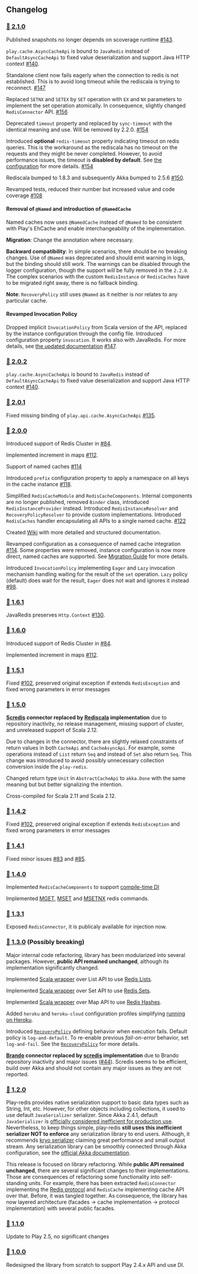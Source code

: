 
## Changelog

### [:link: 2.1.0](https://github.com/KarelCemus/play-redis/tree/2.1.0)

Published snapshots no longer depends on scoverage runtime [#143](https://github.com/KarelCemus/play-redis/issues/143).

`play.cache.AsyncCacheApi` is bound to `JavaRedis` instead of `DefaultAsyncCacheApi`
 to fixed value deserialization and support Java HTTP context [#140](https://github.com/KarelCemus/play-redis/issues/140).
 
Standalone client now fails eagerly when the connection to redis is not
established. This is to avoid long timeout while the rediscala is trying
to reconnect. [#147](https://github.com/KarelCemus/play-redis/issues/147)

Replaced `SETNX` and `SETEX` by `SET` operation with `EX` and `NX` parameters to
implement the set operation atomically. In consequence, slightly changed `RedisConnector` API.
[#156](https://github.com/KarelCemus/play-redis/issues/156)

Deprecated `timeout` property and replaced by `sync-timeout` with the identical
meaning and use. Will be removed by 2.2.0. [#154](https://github.com/KarelCemus/play-redis/issues/154)

Introduced **optional** `redis-timeout` property indicating timeout on redis queries.
This is the workaround as the rediscala has no timeout on the requests and they might
be never completed. However, to avoid performance issues, the timeout is **disabled by default**.
See [the configuration]() for more details. [#154](https://github.com/KarelCemus/play-redis/issues/154)

Rediscala bumped to 1.8.3 and subsequently Akka bumped to 2.5.6 [#150](https://github.com/KarelCemus/play-redis/issues/150).

Revamped tests, reduced their number but increased value and code coverage [#108](https://github.com/KarelCemus/play-redis/issues/108)

#### Removal of `@Named` and introduction of `@NamedCache`

Named caches now uses `@NamedCache` instead of `@Named` to be consistent with Play's EhCache and 
enable interchangeability of the implementation. 

**Migration**: Change the annotation where necessary. 

**Backward compatibility**: In simple scenarios, there should
be no breaking changes. Use of `@Named` was deprecated and should emit warning in logs, but the 
binding should still work. The warnings can be disabled through the logger configuration, though 
the support will be fully removed in the `2.2.0`. The complex scenarios with the custom 
`RedisInstance` or `RedisCaches` have to be migrated right away, there is no fallback binding.

**Note**: `RecoveryPolicy` still uses `@Named` as it neither is nor relates to any particular cache.

#### Revamped Invocation Policy

Dropped implicit `InvocationPolicy` from Scala version of the API,
replaced by the instance configuration through the config file.
Introduced configuration property `invocation`. It works also with JavaRedis.
For more details, see [the updated documentation](https://github.com/KarelCemus/play-redis/wiki/Configuration#invocation-policy)
 [#147](https://github.com/KarelCemus/play-redis/issues/147).


### [:link: 2.0.2](https://github.com/KarelCemus/play-redis/tree/2.0.2)

`play.cache.AsyncCacheApi` is bound to `JavaRedis` instead of `DefaultAsyncCacheApi`
 to fixed value deserialization and support Java HTTP context [#140](https://github.com/KarelCemus/play-redis/issues/140).

### [:link: 2.0.1](https://github.com/KarelCemus/play-redis/tree/2.0.1)

Fixed missing binding of `play.api.cache.AsyncCacheApi` [#135](https://github.com/KarelCemus/play-redis/issues/135).

### [:link: 2.0.0](https://github.com/KarelCemus/play-redis/tree/2.0.0)

Introduced support of Redis Cluster in [#84](https://github.com/KarelCemus/play-redis/issues/84).

Implemented increment in maps [#112](https://github.com/KarelCemus/play-redis/issues/112).

Support of named caches [#114](https://github.com/KarelCemus/play-redis/pull/114)

Introduced `prefix` configuration property to apply a namespace on all keys in 
the cache instance [#118](https://github.com/KarelCemus/play-redis/pull/118).

Simplified `RedisCacheModule` and `RedisCacheComponents`. Internal components are no longer
published, removed `Binder` class, introduced `RedisInstanceProvider` instead. Introduced `RedisInstanceResolver`
and `RecoveryPolicyResolver` to provide custom implementations. Introduced `RedisCaches` handler
encapsulating all APIs to a single named cache. [#122](https://github.com/KarelCemus/play-redis/pull/122)

Created [Wiki](https://github.com/KarelCemus/play-redis/wiki) with more detailed and structured documentation.

Revamped configuration as a consequence of named cache integration
[#114](https://github.com/KarelCemus/play-redis/pull/114). Some
properties were removed, instance configuration is now more direct,
named caches are supported. See
[Migration Guide](https://github.com/KarelCemus/play-redis/wiki/Migration-Guide#migration-from-16x-to-20x)
for more details.

Introduced `InvocationPolicy` implementing `Eager` and `Lazy` invocation mechanism handling waiting
for the result of the `set` operation. `Lazy` policy (default) does wait for the result, `Eager` does
not wait and ignores it instead [#98](https://github.com/KarelCemus/play-redis/pull/98). 

### [:link: 1.6.1](https://github.com/KarelCemus/play-redis/tree/1.6.1)

JavaRedis preserves `Http.Context` [#130](https://github.com/KarelCemus/play-redis/issues/130).

### [:link: 1.6.0](https://github.com/KarelCemus/play-redis/tree/1.6.0)

Introduced support of Redis Cluster in [#84](https://github.com/KarelCemus/play-redis/issues/84).

Implemented increment in maps [#112](https://github.com/KarelCemus/play-redis/issues/112).

### [:link: 1.5.1](https://github.com/KarelCemus/play-redis/tree/1.5.1)

Fixed [#102](https://github.com/KarelCemus/play-redis/issues/102), preserved original
exception if extends `RedisException` and fixed wrong parameters in error messages

### [:link: 1.5.0](https://github.com/KarelCemus/play-redis/tree/1.5.0)

**[Scredis](https://github.com/scredis/scredis) connector replaced
by [Rediscala](https://github.com/etaty/rediscala) implementation**
due to repository inactivity, no release management, missing support of cluster,
and unreleased support of Scala 2.12.

Due to changes in the connector, there are slightly relaxed constraints
of return values in both `CacheApi` and `CacheAsyncApi`. For example,
some operations instead of `List` return `Seq` and instead of `Set` also
return `Seq`. This change was introduced to avoid possibly unnecessary
collection conversion inside the `play-redis`.

Changed return type `Unit` in `AbstractCacheApi` to `akka.Done` with the same meaning but
but better signalizing the intention.

Cross-compiled for Scala 2.11 and Scala 2.12.

### [:link: 1.4.2](https://github.com/KarelCemus/play-redis/tree/1.4.2)

Fixed [#102](https://github.com/KarelCemus/play-redis/issues/102), preserved original
exception if extends `RedisException` and fixed wrong parameters in error messages

### [:link: 1.4.1](https://github.com/KarelCemus/play-redis/tree/1.4.1)

Fixed minor issues [#83](https://github.com/KarelCemus/play-redis/issues/83) and [#85](https://github.com/KarelCemus/play-redis/issues/85).

### [:link: 1.4.0](https://github.com/KarelCemus/play-redis/tree/1.4.0)

Implemented `RedisCacheComponents` to support [compile-time DI](#using-with-compile-time-di)

Implemented [MGET](https://redis.io/commands/mget), [MSET](https://redis.io/commands/mset) and [MSETNX](https://redis.io/commands/msetnx) redis commands.

### [:link: 1.3.1](https://github.com/KarelCemus/play-redis/tree/1.3.1)

Exposed `RedisConnector`, it is publicaly available for injection now.

### [:link: 1.3.0](https://github.com/KarelCemus/play-redis/tree/1.3.0) (Possibly breaking)

Major internal code refactoring, library has been modularized into several packages.
However, **public API remained unchanged**, although its implementation significantly
changed.

Implemented [Scala wrapper](src/main/scala/play/api/cache/redis/RedisList.scala) over List API to use [Redis Lists](https://redis.io/topics/data-types#lists).

Implemented [Scala wrapper](src/main/scala/play/api/cache/redis/RedisSet.scala) over Set API to use [Redis Sets](https://redis.io/topics/data-types#sets).

Implemented [Scala wrapper](src/main/scala/play/api/cache/redis/RedisMap.scala) over Map API to use [Redis Hashes](https://redis.io/topics/data-types#hashes).

Added `heroku` and `heroku-cloud` configuration profiles simplifying [running on Heroku](#running-on-heroku).

Introduced [`RecoveryPolicy`](#recovery-policy) defining behavior when execution fails. Default
policy is `log-and-default`. To re-enable previous *fail-on-error* behavior, set `log-and-fail`.
See the [`RecoveryPolicy`](#recovery-policy) for more details.

**[Brando](https://github.com/chrisdinn/brando) connector replaced by [scredis](https://github.com/scredis/scredis) implementation** due to Brando repository inactivity
and major issues ([#44](https://github.com/KarelCemus/play-redis/issues/44)). Scredis seems to be efficient, build over Akka and should not
contain any major issues as they are not reported.


### [:link: 1.2.0](https://github.com/KarelCemus/play-redis/tree/1.2.0)

Play-redis provides native serialization support to basic data types such as String, Int, etc.
However, for other objects including collections, it used to use default `JavaSerializer` serializer.
Since Akka 2.4.1, default `JavaSerializer` is [officially considered inefficient for production use](https://github.com/akka/akka/pull/18552).
Nevertheless, to keep things simple, play-redis **still uses this inefficient serializer NOT to enforce** any serialization
library to end users. Although, it recommends [kryo serializer](https://github.com/romix/akka-kryo-serialization) claiming
great performance and small output stream. Any serialization library can be smoothly connected through Akka
configuration, see the [official Akka documentation](http://doc.akka.io/docs/akka/current/scala/serialization.html).

This release is focused on library refactoring. While **public API remained unchanged**, there are several significant
changes to their implementations. Those are consequences of refactoring some functionality into self-standing
units. For example, there has been extracted `RedisConnector` implementing the [Redis protocol](http://redis.io/commands)
and `RedisCache` implementing cache API over that. Before, it was tangled together. As consequence, the library has
now layered architecture (facades -> cache implementation -> protocol implementation) with several public facades.

### [:link: 1.1.0](https://github.com/KarelCemus/play-redis/tree/1.1.0)

Update to Play 2.5, no significant changes

### [:link: 1.0.0](https://github.com/KarelCemus/play-redis/tree/1.0.0)

Redesigned the library from scratch to support Play 2.4.x API and use DI.
